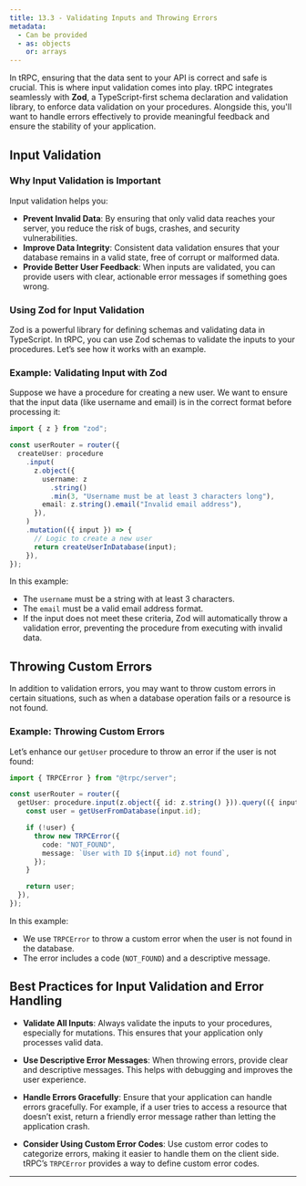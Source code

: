 ```yaml
---
title: 13.3 - Validating Inputs and Throwing Errors
metadata:
  - Can be provided
  - as: objects
    or: arrays
---
```


In tRPC, ensuring that the data sent to your API is correct and safe is crucial. This is where input validation comes into play. tRPC integrates seamlessly with **Zod**, a TypeScript-first schema declaration and validation library, to enforce data validation on your procedures. Alongside this, you'll want to handle errors effectively to provide meaningful feedback and ensure the stability of your application.

## Input Validation

### Why Input Validation is Important

Input validation helps you:

- **Prevent Invalid Data**: By ensuring that only valid data reaches your server, you reduce the risk of bugs, crashes, and security vulnerabilities.
- **Improve Data Integrity**: Consistent data validation ensures that your database remains in a valid state, free of corrupt or malformed data.
- **Provide Better User Feedback**: When inputs are validated, you can provide users with clear, actionable error messages if something goes wrong.

### Using Zod for Input Validation

Zod is a powerful library for defining schemas and validating data in TypeScript. In tRPC, you can use Zod schemas to validate the inputs to your procedures. Let’s see how it works with an example.

### Example: Validating Input with Zod

Suppose we have a procedure for creating a new user. We want to ensure that the input data (like username and email) is in the correct format before processing it:

```typescript
import { z } from "zod";

const userRouter = router({
  createUser: procedure
    .input(
      z.object({
        username: z
          .string()
          .min(3, "Username must be at least 3 characters long"),
        email: z.string().email("Invalid email address"),
      }),
    )
    .mutation(({ input }) => {
      // Logic to create a new user
      return createUserInDatabase(input);
    }),
});
```

In this example:

- The `username` must be a string with at least 3 characters.
- The `email` must be a valid email address format.
- If the input does not meet these criteria, Zod will automatically throw a validation error, preventing the procedure from executing with invalid data.

## Throwing Custom Errors

In addition to validation errors, you may want to throw custom errors in certain situations, such as when a database operation fails or a resource is not found.

### Example: Throwing Custom Errors

Let’s enhance our `getUser` procedure to throw an error if the user is not found:

```typescript
import { TRPCError } from "@trpc/server";

const userRouter = router({
  getUser: procedure.input(z.object({ id: z.string() })).query(({ input }) => {
    const user = getUserFromDatabase(input.id);

    if (!user) {
      throw new TRPCError({
        code: "NOT_FOUND",
        message: `User with ID ${input.id} not found`,
      });
    }

    return user;
  }),
});
```

In this example:

- We use `TRPCError` to throw a custom error when the user is not found in the database.
- The error includes a code (`NOT_FOUND`) and a descriptive message.

## Best Practices for Input Validation and Error Handling

- **Validate All Inputs**: Always validate the inputs to your procedures, especially for mutations. This ensures that your application only processes valid data.

- **Use Descriptive Error Messages**: When throwing errors, provide clear and descriptive messages. This helps with debugging and improves the user experience.

- **Handle Errors Gracefully**: Ensure that your application can handle errors gracefully. For example, if a user tries to access a resource that doesn’t exist, return a friendly error message rather than letting the application crash.

- **Consider Using Custom Error Codes**: Use custom error codes to categorize errors, making it easier to handle them on the client side. tRPC’s `TRPCError` provides a way to define custom error codes.

---
